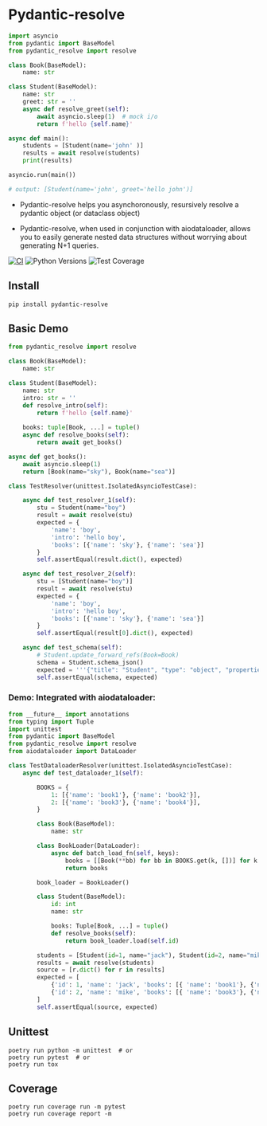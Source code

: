 # Pydantic-resolve

```python
import asyncio
from pydantic import BaseModel
from pydantic_resolve import resolve

class Book(BaseModel):
    name: str

class Student(BaseModel):
    name: str
    greet: str = ''
    async def resolve_greet(self):
        await asyncio.sleep(1)  # mock i/o
        return f'hello {self.name}'

async def main():
    students = [Student(name='john' )]
    results = await resolve(students)
    print(results)

asyncio.run(main())

# output: [Student(name='john', greet='hello john')]
```

- Pydantic-resolve helps you asynchoronously, resursively resolve a pydantic object (or dataclass object)

- Pydantic-resolve, when used in conjunction with aiodataloader, allows you to easily generate nested data structures without worrying about generating N+1 queries.

[![CI](https://github.com/allmonday/pydantic_resolve/actions/workflows/ci.yml/badge.svg)](https://github.com/allmonday/pydantic_resolve/actions/workflows/ci.yml)
![Python Versions](https://img.shields.io/pypi/pyversions/pydantic-resolve)
![Test Coverage](https://img.shields.io/endpoint?url=https://gist.githubusercontent.com/allmonday/6f1661c6310e1b31c9a10b0d09d52d11/raw/covbadge.json)
## Install

```shell
pip install pydantic-resolve
```

## Basic Demo

```python
from pydantic_resolve import resolve

class Book(BaseModel):
    name: str

class Student(BaseModel):
    name: str
    intro: str = ''
    def resolve_intro(self):
        return f'hello {self.name}'
    
    books: tuple[Book, ...] = tuple()
    async def resolve_books(self):
        return await get_books()

async def get_books():
    await asyncio.sleep(1)
    return [Book(name="sky"), Book(name="sea")]

class TestResolver(unittest.IsolatedAsyncioTestCase):

    async def test_resolver_1(self):
        stu = Student(name="boy")
        result = await resolve(stu)
        expected = {
            'name': 'boy',
            'intro': 'hello boy',
            'books': [{'name': 'sky'}, {'name': 'sea'}]
        }
        self.assertEqual(result.dict(), expected)

    async def test_resolver_2(self):
        stu = [Student(name="boy")]
        result = await resolve(stu)
        expected = {
            'name': 'boy',
            'intro': 'hello boy',
            'books': [{'name': 'sky'}, {'name': 'sea'}]
        }
        self.assertEqual(result[0].dict(), expected)

    async def test_schema(self):
        # Student.update_forward_refs(Book=Book)
        schema = Student.schema_json()
        expected = '''{"title": "Student", "type": "object", "properties": {"name": {"title": "Name", "type": "string"}, "intro": {"title": "Intro", "default": "", "type": "string"}, "books": {"title": "Books", "default": [], "type": "array", "items": {"$ref": "#/definitions/Book"}}}, "required": ["name"], "definitions": {"Book": {"title": "Book", "type": "object", "properties": {"name": {"title": "Name", "type": "string"}}, "required": ["name"]}}}'''
        self.assertEqual(schema, expected)
```

### Demo: Integrated with aiodataloader:

```python
from __future__ import annotations
from typing import Tuple
import unittest
from pydantic import BaseModel
from pydantic_resolve import resolve
from aiodataloader import DataLoader

class TestDataloaderResolver(unittest.IsolatedAsyncioTestCase):
    async def test_dataloader_1(self):

        BOOKS = {
            1: [{'name': 'book1'}, {'name': 'book2'}],
            2: [{'name': 'book3'}, {'name': 'book4'}],
        }

        class Book(BaseModel):
            name: str

        class BookLoader(DataLoader):
            async def batch_load_fn(self, keys):
                books = [[Book(**bb) for bb in BOOKS.get(k, [])] for k in keys]
                return books

        book_loader = BookLoader()  

        class Student(BaseModel):
            id: int
            name: str

            books: Tuple[Book, ...] = tuple()
            def resolve_books(self):
                return book_loader.load(self.id)

        students = [Student(id=1, name="jack"), Student(id=2, name="mike")]
        results = await resolve(students)
        source = [r.dict() for r in results]
        expected = [
            {'id': 1, 'name': 'jack', 'books': [{ 'name': 'book1'}, {'name': 'book2'}]},
            {'id': 2, 'name': 'mike', 'books': [{ 'name': 'book3'}, {'name': 'book4'}]},
        ]
        self.assertEqual(source, expected)
```

## Unittest

```shell
poetry run python -m unittest  # or
poetry run pytest  # or
poetry run tox
```

## Coverage 

```shell
poetry run coverage run -m pytest
poetry run coverage report -m
```
